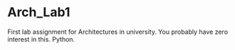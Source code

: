 Arch_Lab1
======

First lab assignment for Architectures in university. You probably have zero interest in this. Python.
